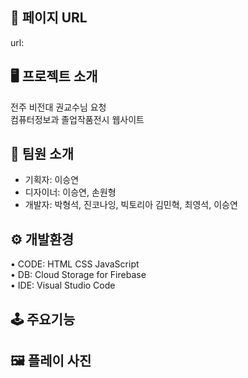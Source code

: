 ## 🔗 페이지 URL 
url:  
  
## 🖥 프로젝트 소개 
전주 비전대 권교수님 요청  
컴퓨터정보과 졸업작품전시 웹사이트  

## 🐣 팀원 소개 
- 기획자: 이승연  
- 디자이너: 이승연, 손원형  
- 개발자: 박형석, 진코나잉, 빅토리아
김민혁, 최영석, 이승연  

## ⚙️ 개발환경  

• CODE: HTML CSS JavaScript   
• DB: Cloud Storage for Firebase  
• IDE: Visual Studio Code  

## 🕹 주요기능  


## 🖼 플레이 사진

 
